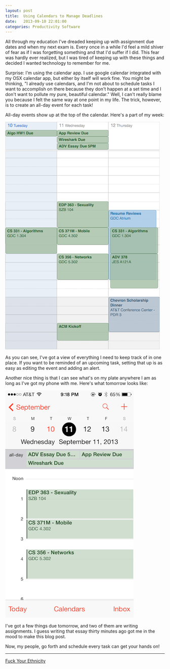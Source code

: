 ```yaml
---
layout: post
title:  Using Calendars to Manage Deadlines
date:   2013-09-10 22:01:00
categories: Productivity Software
---
```

All through my education I've dreaded keeping up with assignment due dates and when my next exam is. Every once in a while I'd feel a mild shiver of fear as if I was forgetting something and that I'd suffer if I did. This fear was hardly ever realized, but I was tired of keeping up with these things and decided I wanted technology to remember for me.

Surprise: I'm using the calendar app. I use google calendar integrated with my OSX calendar app, but either by itself will work fine. You might be thinking, "I already use calendars, and I'm not about to schedule tasks I want to accomplish on there because they don't happen at a set time and I don't want to pollute my pure, beautiful calendar." Well, I can't really blame you because I felt the same way at one point in my life. The trick, however, is to create an all-day event for each task!

All-day events show up at the top of the calendar. Here's a part of my week:

![Mac Calendar][1]

As you can see, I've got a view of everything I need to keep track of in one place. If you want to be reminded of an upcoming task, setting that up is as easy as editing the event and adding an alert.


Another nice thing is that I can see what's on my plate anywhere I am as long as I've got my phone with me. Here's what tomorrow looks like:

![iPhone Calendar][2]

I've got a few things due tomorrow, and two of them are writing assignments. I guess writing that essay thirty minutes ago got me in the mood to make this blog post.

Now, my people, go forth and schedule every task can get your hands on!

----
[Fuck Your Ethnicity][3]


  [1]: /assets/images/mac_calendar.png
  [2]: /assets/images/iphone_calendar.png
  [3]: http://www.youtube.com/watch?feature=player_detailpage&v=xWvWDu6IAyY#t=30
